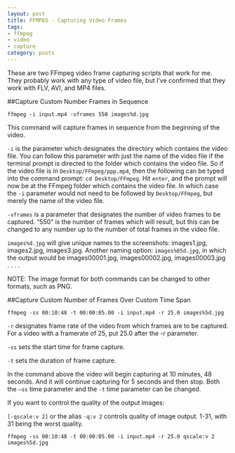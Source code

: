 ```yaml
---
layout: post
title: FFMPEG - Capturing Video Frames
tags:
- ffmpeg
- video
- capture
category: posts
---
```

These are two FFmpeg video frame capturing scripts that work for me. They probably work with any type of video file, but I’ve confirmed that they work with FLV, AVI, and MP4 files.

##Capture Custom Number Frames in Sequence

`ffmpeg -i input.mp4 -vframes 550 images%d.jpg`

This command will capture frames in sequence from the beginning of the video.

`-i` is the parameter which designates the directory which contains the video file. You can follow this parameter with just the name of the video file if the terminal prompt is directed to the folder which contains the video file. So if the video file is in `Desktop/FFmpeg/ppp.mp4`, then the following can be typed into the command prompt: `cd Desktop/FFmpeg`. Hit `enter`, and the prompt will now be at the FFmpeg folder which contains the video file. In which case the `-i` parameter would not need to be followed by `Desktop/FFmpeg`, but merely the name of the video file.

`-vframes` is a parameter that designates the number of video frames to be captured. “550” is the number of frames which will result, but this can be changed to any number up to the number of total frames in the video file.

`images%d.jpg` will give unique names to the screenshots: images1.jpg, images2.jpg, images3.jpg. Another naming option: `images%05d.jpg`, in which the output would be images00001.jpg, images00002.jpg, images00003.jpg . . . .

NOTE: The image format for both commands can be changed to other formats, such as PNG.

##Capture Custom Number of Frames Over Custom Time Span

`ffmpeg -ss 00:10:48 -t 00:00:05.00 -i input.mp4 -r 25.0 images%5d.jpg`

`-r` designates frame rate of the video from which frames are to be captured. For a video with a framerate of 25, put 25.0 after the -r parameter.

`-ss` sets the start time for frame capture.

`-t` sets the duration of frame capture.

In the command above the video will begin capturing at 10 minutes, 48 seconds. And it will continue capturing for 5 seconds and then stop. Both the `–ss` time parameter and the `-t` time parameter can be changed.

If you want to control the quality of the output images:

`[-qscale:v 2]` or the alias `-q:v 2` controls quality of image output. 1-31, with 31 being the worst quality.

`ffmpeg -ss 00:10:48 -t 00:00:05.00 -i input.mp4 -r 25.0 qscale:v 2 images%5d.jpg`
